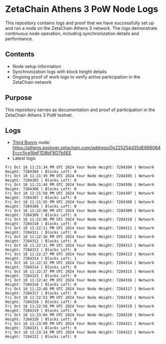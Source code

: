 # ZetaChain Athens 3 PoW Node Logs
This repository contains logs and proof that we have successfully set up and run a node on the ZetaChain Athens 3 network. The logs demonstrate continuous node operation, including synchronization details and performance.

## Contents
- Node setup information
- Synchronization logs with block height details
- Ongoing proof of work logs to verify active participation in the ZetaChain network

## Purpose
This repository serves as documentation and proof of participation in the ZetaChain Athens 3 PoW testnet.

## Logs

- [Third Bunny](https://thirdbunny.xyz/) node: https://athens.explorer.zetachain.com/address/0x225254d35dE666064Eccc5ce16eF1D8bF8D7b5EE
- Latest logs:
```
Fri Oct 18 11:21:34 PM UTC 2024 Your Node Height: 7284304 | Network Height: 7284304 | Blocks Left: 0
Fri Oct 18 11:21:39 PM UTC 2024 Your Node Height: 7284305 | Network Height: 7284305 | Blocks Left: 0
Fri Oct 18 11:21:44 PM UTC 2024 Your Node Height: 7284306 | Network Height: 7284306 | Blocks Left: 0
Fri Oct 18 11:21:50 PM UTC 2024 Your Node Height: 7284307 | Network Height: 7284307 | Blocks Left: 0
Fri Oct 18 11:21:55 PM UTC 2024 Your Node Height: 7284308 | Network Height: 7284308 | Blocks Left: 0
Fri Oct 18 11:22:00 PM UTC 2024 Your Node Height: 7284309 | Network Height: 7284309 | Blocks Left: 0
Fri Oct 18 11:22:06 PM UTC 2024 Your Node Height: 7284310 | Network Height: 7284310 | Blocks Left: 0
Fri Oct 18 11:22:11 PM UTC 2024 Your Node Height: 7284311 | Network Height: 7284311 | Blocks Left: 0
Fri Oct 18 11:22:16 PM UTC 2024 Your Node Height: 7284312 | Network Height: 7284312 | Blocks Left: 0
Fri Oct 18 11:22:21 PM UTC 2024 Your Node Height: 7284313 | Network Height: 7284313 | Blocks Left: 0
Fri Oct 18 11:22:27 PM UTC 2024 Your Node Height: 7284313 | Network Height: 7284314 | Blocks Left: 1
Fri Oct 18 11:22:32 PM UTC 2024 Your Node Height: 7284314 | Network Height: 7284314 | Blocks Left: 0
Fri Oct 18 11:22:37 PM UTC 2024 Your Node Height: 7284315 | Network Height: 7284315 | Blocks Left: 0
Fri Oct 18 11:22:42 PM UTC 2024 Your Node Height: 7284316 | Network Height: 7284316 | Blocks Left: 0
Fri Oct 18 11:22:48 PM UTC 2024 Your Node Height: 7284317 | Network Height: 7284317 | Blocks Left: 0
Fri Oct 18 11:22:53 PM UTC 2024 Your Node Height: 7284318 | Network Height: 7284318 | Blocks Left: 0
Fri Oct 18 11:22:58 PM UTC 2024 Your Node Height: 7284319 | Network Height: 7284319 | Blocks Left: 0
Fri Oct 18 11:23:04 PM UTC 2024 Your Node Height: 7284320 | Network Height: 7284320 | Blocks Left: 0
Fri Oct 18 11:23:09 PM UTC 2024 Your Node Height: 7284321 | Network Height: 7284321 | Blocks Left: 0
Fri Oct 18 11:23:14 PM UTC 2024 Your Node Height: 7284322 | Network Height: 7284322 | Blocks Left: 0
```
